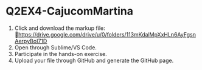 # Q2EX4-CajucomMartina

1. Click and download the markup file: 
       🔗https://drive.google.com/drive/u/0/folders/113mKdalMpXxHLn6AyFgsnAerpyBoI71D
2. Open through Sublime/VS Code.
3. Participate in the hands-on exercise.
4. Upload your file through GitHub and generate the GitHub page.
